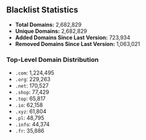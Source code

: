 ## Blacklist Statistics

- **Total Domains:** 2,682,829
- **Unique Domains:** 2,682,829
- **Added Domains Since Last Version:** 723,934
- **Removed Domains Since Last Version:** 1,063,021

### Top-Level Domain Distribution

-  `.com`: 1,224,495
-  `.org`: 229,263
-  `.net`: 170,527
-  `.shop`: 77,429
-  `.top`: 65,817
-  `.io`: 62,158
-  `.xyz`: 61,804
-  `.pl`: 48,795
-  `.info`: 44,374
-  `.fr`: 35,886
